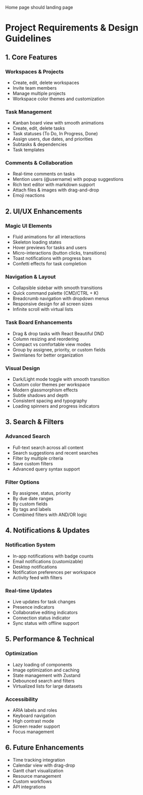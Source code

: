 Home page should landing page

# Project Requirements & Design Guidelines

## 1. Core Features

### Workspaces & Projects
- Create, edit, delete workspaces
- Invite team members
- Manage multiple projects
- Workspace color themes and customization

### Task Management
- Kanban board view with smooth animations
- Create, edit, delete tasks
- Task statuses (To Do, In Progress, Done)
- Assign users, due dates, and priorities
- Subtasks & dependencies
- Task templates

### Comments & Collaboration
- Real-time comments on tasks
- Mention users (@username) with popup suggestions
- Rich text editor with markdown support
- Attach files & images with drag-and-drop
- Emoji reactions

## 2. UI/UX Enhancements

### Magic UI Elements
- Fluid animations for all interactions
- Skeleton loading states
- Hover previews for tasks and users
- Micro-interactions (button clicks, transitions)
- Toast notifications with progress bars
- Confetti effects for task completion

### Navigation & Layout
- Collapsible sidebar with smooth transitions
- Quick command palette (CMD/CTRL + K)
- Breadcrumb navigation with dropdown menus
- Responsive design for all screen sizes
- Infinite scroll with virtual lists

### Task Board Enhancements
- Drag & drop tasks with React Beautiful DND
- Column resizing and reordering
- Compact vs comfortable view modes
- Group by assignee, priority, or custom fields
- Swimlanes for better organization

### Visual Design
- Dark/Light mode toggle with smooth transition
- Custom color themes per workspace
- Modern glassmorphism effects
- Subtle shadows and depth
- Consistent spacing and typography
- Loading spinners and progress indicators

## 3. Search & Filters

### Advanced Search
- Full-text search across all content
- Search suggestions and recent searches
- Filter by multiple criteria
- Save custom filters
- Advanced query syntax support

### Filter Options
- By assignee, status, priority
- By due date ranges
- By custom fields
- By tags and labels
- Combined filters with AND/OR logic

## 4. Notifications & Updates

### Notification System
- In-app notifications with badge counts
- Email notifications (customizable)
- Desktop notifications
- Notification preferences per workspace
- Activity feed with filters

### Real-time Updates
- Live updates for task changes
- Presence indicators
- Collaborative editing indicators
- Connection status indicator
- Sync status with offline support

## 5. Performance & Technical

### Optimization
- Lazy loading of components
- Image optimization and caching
- State management with Zustand
- Debounced search and filters
- Virtualized lists for large datasets

### Accessibility
- ARIA labels and roles
- Keyboard navigation
- High contrast mode
- Screen reader support
- Focus management

## 6. Future Enhancements
- Time tracking integration
- Calendar view with drag-drop
- Gantt chart visualization
- Resource management
- Custom workflows
- API integrations